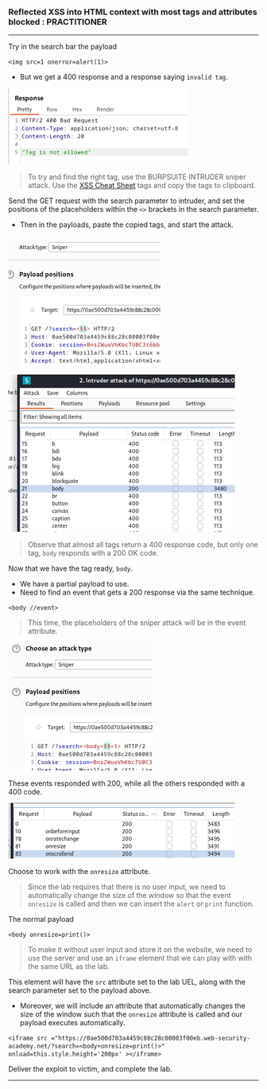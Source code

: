 ### Reflected XSS into HTML context with most tags and attributes blocked : PRACTITIONER

---

Try in the search bar the payload
```
<img src=1 onerror=alert(1)>
```
- But we get a 400 response and a response saying `invalid tag`.

![invalid](./screenshots/invalid.png)

> To try and find the right tag, use the BURPSUITE INTRUDER sniper attack. Use the [XSS Cheat Sheet](https://portswigger.net/web-security/cross-site-scripting/cheat-sheet) tags and copy the tags to clipboard.

Send the GET request with the search parameter to intruder, and set the positions of the placeholders within the `<>` brackets in the search parameter.
- Then in the payloads, paste the copied tags, and start the attack.

![searchParam](./screenshots/searchParam.png)


![200response](./screenshots/200resp.png)

> Observe that almost all tags return a 400 response code, but only one tag, `body` responds with a 200 OK code.

Now that we have the tag ready, `body`.
- We have a partial payload to use.
- Need to find an event that gets a 200 response via the same technique.
```
<body //event>
```

> This time, the placeholders of the sniper attack will be in the event attribute.

![attrib](./screenshots/attrib.png)

These events responded with 200, while all the others responded with a 400 code.

![responses](./screenshots/responses.png)

Choose to work with the `onresize` attribute.

> Since the lab requires that there is no user input, we need to automatically change the size of the window so that the event `onresize` is called and then we can insert the `alert` or `print` function.

The normal payload
```
<body onresize=print()>
```

> To make it without user input and store it on the website, we need to use the server and use an `iframe` element that we can play with with the same URL as the lab.

This element will have the `src` attribute set to the lab UEL, along with the search parameter set to the payload above.
- Moreover, we will include an attribute that automatically changes the size of the window such that the `onresize` attribute is called and our payload executes automatically.
```
<iframe src ="https://0ae500d703a4459c88c28c00003f00eb.web-security-academy.net/?search=<body+onresize=print()>" onload=this.style.height='200px' ></iframe>
```

Deliver the exploit to victim, and complete the lab.

---
